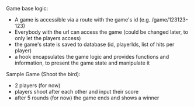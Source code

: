 Game base logic:
 - A game is accessible via a route with the game's id (e.g. /game/123123-123)
 - Everybody with the url can access the game (could be changed later, to only let the players access)
 - the game's state is saved to database (id, playerIds, list of hits per player)
 - a hook encapsulates the game logic and provides functions and information, to present the game state and manipulate it 

Sample Game (Shoot the bird):
 - 2 players (for now)
 - players shoot after each other and input their score
 - after 5 rounds (for now) the game ends and shows a winner
